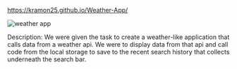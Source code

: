 https://kramon25.github.io/Weather-App/

![weather app](https://github.com/kramon25/Weather-App/assets/133789904/967c6764-c1ce-4310-a597-85d5a60de0e8)

Description: We were given the task to create a weather-like application that calls data from a weather api. We were to display data from that api and call code from the local storage to save to the recent search history that collects underneath the search bar.


